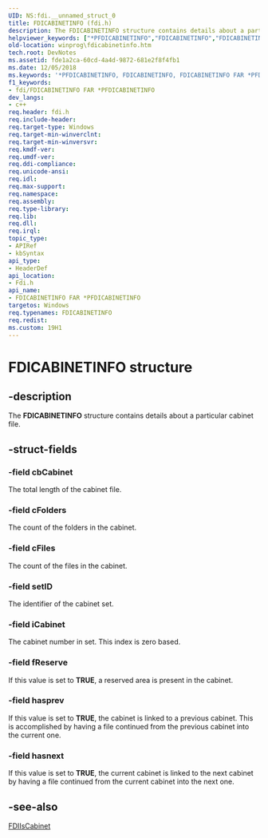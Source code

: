 ```yaml
---
UID: NS:fdi.__unnamed_struct_0
title: FDICABINETINFO (fdi.h)
description: The FDICABINETINFO structure contains details about a particular cabinet file.
helpviewer_keywords: ["*PFDICABINETINFO","FDICABINETINFO","FDICABINETINFO FAR *PFDICABINETINFO","FDICABINETINFO FAR *PFDICABINETINFO structure [Windows API]","FDICABINETINFO structure [Windows API]","fdi/FDICABINETINFO","winprog.fdicabinetinfo"]
old-location: winprog\fdicabinetinfo.htm
tech.root: DevNotes
ms.assetid: fde1a2ca-60cd-4a4d-9872-681e2f8f4fb1
ms.date: 12/05/2018
ms.keywords: '*PFDICABINETINFO, FDICABINETINFO, FDICABINETINFO FAR *PFDICABINETINFO, FDICABINETINFO FAR *PFDICABINETINFO structure [Windows API], FDICABINETINFO structure [Windows API], fdi/FDICABINETINFO, winprog.fdicabinetinfo'
f1_keywords:
- fdi/FDICABINETINFO FAR *PFDICABINETINFO
dev_langs:
- c++
req.header: fdi.h
req.include-header: 
req.target-type: Windows
req.target-min-winverclnt: 
req.target-min-winversvr: 
req.kmdf-ver: 
req.umdf-ver: 
req.ddi-compliance: 
req.unicode-ansi: 
req.idl: 
req.max-support: 
req.namespace: 
req.assembly: 
req.type-library: 
req.lib: 
req.dll: 
req.irql: 
topic_type:
- APIRef
- kbSyntax
api_type:
- HeaderDef
api_location:
- Fdi.h
api_name:
- FDICABINETINFO FAR *PFDICABINETINFO
targetos: Windows
req.typenames: FDICABINETINFO
req.redist: 
ms.custom: 19H1
---
```


# FDICABINETINFO structure


## -description


The <b>FDICABINETINFO</b> structure contains details about a particular cabinet file.


## -struct-fields




### -field cbCabinet

The total length of the cabinet file.


### -field cFolders

The count of the folders in the cabinet.


### -field cFiles

The count of the files in the cabinet.


### -field setID

The identifier of the cabinet set.


### -field iCabinet

The cabinet number in set. This index is zero based.


### -field fReserve

If this value is set to <b>TRUE</b>, a reserved area is present in the cabinet.


### -field hasprev

If this value is set to <b>TRUE</b>, the cabinet is linked to a previous cabinet. This is accomplished by having a file continued from the previous cabinet into the current one.


### -field hasnext

If this value is set to <b>TRUE</b>, the current cabinet is linked to the next cabinet by having a file continued from the current cabinet into the next one.


## -see-also




<a href="https://docs.microsoft.com/windows/desktop/api/fdi/nf-fdi-fdiiscabinet">FDIIsCabinet</a>
 

 

